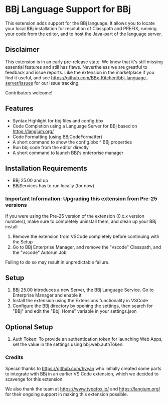 # BBj Language Support for BBj

This extension adds support for the BBj language. It allows you to locate your local BBj installation for resolution of Classpath and PREFIX, running your code from the editor, and to host the Java-part of the language server.

## Disclaimer

This extension is in an early pre-release state. We know that it's still missing essential features and still has flaws.
Nevertheless we are greatful to feedback and issue reports. Like the extension in the marketplace if you find it useful, and see https://github.com/BBx-Kitchen/bbj-language-server/issues for our issue tracking. 

Contributors welcome!

## Features

* Syntax Highlight for bbj files and config.bbx
* Code Completion using a Language Server for BBj based on https://langium.org/
* Code Formatting (using BBjCodeFormatter)
* A short command to show the config.bbx ^ BBj.properties
* Run bbj code from the editor directly
* A short command to launch BBj's enterprise manager

## Installation Requirements

* BBj 25.00 and up
* BBjServices has to run locally (for now)


### Important Information: Upgrading this extension from Pre-25 versions

If you were using the Pre-25 version of the extension (0.x.x version numbers), make sure to completely uninstall them, and clean up your BBj install:

1. Remove the extension from VSCode completely before continuing with the Setup
2. Go to BBj Enterprise Manager, and remove the "vscode" Classpath, and the "vscode" Autorun Job

Failing to do so may result in unpredictable failure.

## Setup

1. BBj 25.00 introduces a new Server, the BBj Language Service. Go to Enterprise Manager and enable it
2. Install the extension using the Extensions functionality in VSCode
3. Configure the BBj directory by opening the settings, then search for "BBj" and edit the "Bbj: Home" variable in your settings.json

## Optional Setup
1. Auth Token:
To provide an authentication token for launching Web Apps, set the value in the settings using bbj.web.authToken.


### Credits

Special thanks to https://github.com/hyyan who initially created some parts to integrate with BBj in an earlier VS Code extension, which we decided to scavenge for this extension.

We also thank the team at https://www.typefox.io/ and https://langium.org/ for their ongoing support in making this extension possible.

